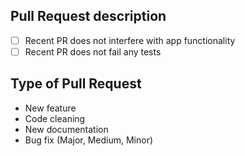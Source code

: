 ## Pull Request description

- [ ] Recent PR does not interfere with app functionality
- [ ] Recent PR does not fail any tests

## Type of Pull Request

* New feature
* Code cleaning
* New documentation
* Bug fix (Major, Medium, Minor)

<!--
Fix for combY/##/PR
-->